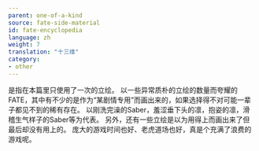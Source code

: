 ```yaml
---
parent: one-of-a-kind
source: fate-side-material
id: fate-encyclopedia
language: zh
weight: 7
translation: "十三维"
category:
- other
---
```


是指在本篇里只使用了一次的立绘。
以一些异常质朴的立绘的数量而夸耀的FATE，其中有不少的是作为“某剧情专用”而画出来的，如果选择得不对可能一辈子都见不到的稀有存在。
以刚洗完澡的Saber，羞涩垂下头的凛，抱姿的凛，滑稽生气样子的Saber等为代表。
另外，还有一些立绘是以为用得上而画出来了但最后却没有用上的。
庞大的游戏时间也好、老虎道场也好，真是个充满了浪费的游戏呢。
